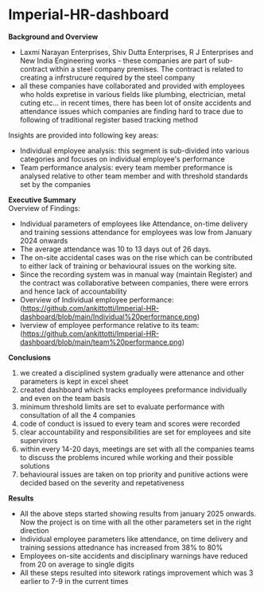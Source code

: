 # Imperial-HR-dashboard
**Background and Overview**<br>
- Laxmi Narayan Enterprises, Shiv Dutta Enterprises, R J Enterprises and New India Engineering works - these companies are part of sub-contract within a steel company premises. The contract is related to creating a infrstrucure required by the steel company<br>
- all these companies have collaborated and provided with employees who holds expretise in various fields like plumbing, electrician, metal cuting etc…
in recent times, there has been lot of onsite accidents and attendance issues which companies are finding hard to trace due to following of traditional register based tracking method<br>

Insights are provided into following key areas:<br>
- Individual employee analysis: this segment is sub-divided into various categories and focuses on individual employee's performance<br>
- Team performance analysis: every team member preformance is analysed relative to other team member and with threshold standards set by the companies<br>


**Executive Summary**<br>
Overview of Findings: <br>
- Individual parameters of employees like Attendance, on-time delivery and training sessions attendance for employees was low from January 2024 onwards<br>
- The average attendance was 10 to 13 days out of 26 days.<br>
- The on-site accidental cases was on the rise which can be contributed to either lack of training or behavioural issues on the working site.<br>
- Since the recording system was in manual way (maintain Register) and the contract was collaborative between companies, there were errors and hence lack of accountability<br>
- Overview of Individual employee performance:<br>(https://github.com/ankittotti/Imperial-HR-dashboard/blob/main/Individual%20performance.png)
- Iverview of employee performance relative to its team:<br>(https://github.com/ankittotti/Imperial-HR-dashboard/blob/main/team%20performance.png)


**Conclusions**<br>
1. we created a disciplined system gradually were attenance and other parameters is kept in excel sheet<br>
2. created dashboard which tracks employees preformance individually and even on the team basis<br>
3. minimum threshold limits are set to evaluate performance with consultation of all the 4 companies<br>
4. code of conduct is issued to every team and scores were recorded<br>
5. clear accountability and responsibilities are set for employees and site supervirors<br>
6. within every 14-20 days, meetings are set with all the companies teams to discuss the problems incured while working and their possible solutions<br>
7. behavioural issues are taken on top priority and punitive actions were decided based on the severity and repetativeness<br>


**Results**<br>
- All the above steps started showing results from january 2025 onwards. Now the project is on time with all the other parameters set in the right direction<br>
- Individual employee parameters like attendance, on time delivery and training sessions attednance has increased from 38% to 80%<br>
- Employees on-site accidents and disciplinary warnings have reduced from 20 on average to single digits<br>
- All these steps resulted into sitework ratings improvement which was 3 earlier to 7-9 in the current times<br>


